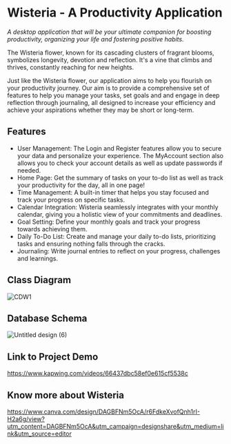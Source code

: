 # Wisteria - A Productivity Application
_A desktop application that will be your ultimate companion for boosting productivity, organizing your life and fostering positive habits._


The Wisteria flower, known for its cascading clusters of fragrant blooms, symbolizes longevity, devotion and reflection. It's a vine that climbs and thrives, constantly reaching for new heights. 


Just like the Wisteria flower, our application aims to help you flourish on your productivity journey. Our aim is to provide a comprehensive set of features to help you manage your tasks, set goals and and engage in deep reflection through journaling, all designed to increase your efficiency and achieve your aspirations whether they may be short or long-term.

## Features
- User Management: The Login and Register features allow you to secure your data and personalize your experience. The MyAccount section also allows you to check your account details as well as update passwords if needed.
- Home Page: Get the summary of tasks on your to-do list as well as track your productivity for the day, all in one page!
- Time Management: A built-in timer that helps you stay focused and track your progress on specific tasks.
- Calendar Integration: Wisteria seamlessly integrates with your monthly calendar, giving you a holistic view of your commitments and deadlines.
- Goal Setting: Define your monthly goals and track your progress towards achieving them.
- Daily To-Do List: Create and manage your daily to-do lists, prioritizing tasks and ensuring nothing falls through the cracks.
- Journaling: Write journal entries to reflect on your progress, challenges and learnings.

## Class Diagram
![CDW1](https://github.com/sakshii2004/Wisteria/assets/124381306/15468301-0684-4ce4-ac3f-3d5466d75b29)

## Database Schema
![Untitled design (6)](https://github.com/sakshii2004/Wisteria/assets/124381306/d5438f02-b978-41d1-a6f9-fd90147db8bb)

## Link to Project Demo
https://www.kapwing.com/videos/66437dbc58ef0e615cf5538c

## Know more about Wisteria
https://www.canva.com/design/DAGBFNm5OcA/r6FdkeXvofQnh1rI-H2a6g/view?utm_content=DAGBFNm5OcA&utm_campaign=designshare&utm_medium=link&utm_source=editor
